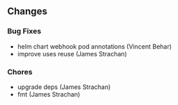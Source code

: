 
## Changes

### Bug Fixes

* helm chart webhook pod annotations (Vincent Behar)
* improve uses reuse (James Strachan)

### Chores

* upgrade deps (James Strachan)
* fmt (James Strachan)
